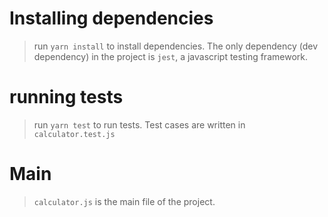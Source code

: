 
# Installing dependencies
> run `yarn install` to install dependencies. The only dependency (dev dependency) in the project is `jest`, a javascript testing framework.

# running tests
> run `yarn test` to run tests. Test cases are written in `calculator.test.js`

# Main
> `calculator.js` is the main file of the project.


